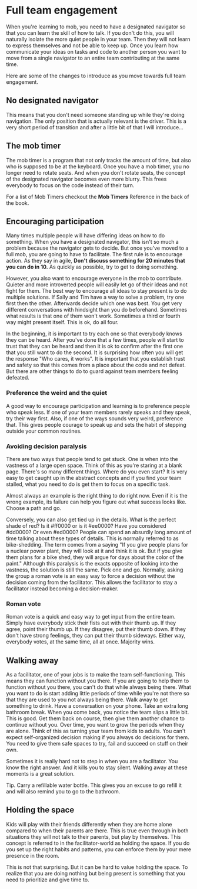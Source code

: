 # Full team engagement

When you're learning to mob, you need to have a designated navigator so that you can learn the skill of how to talk. If you don't do this, you will naturally isolate the more quiet people in your team. Then they will not learn to express themselves and not be able to keep up. Once you learn how communicate your ideas on tasks and code to another person you want to move from a single navigator to an entire team contributing at the same time.

Here are some of the changes to introduce as you move towards full team engagement.

## No designated navigator

This means that you don't need someone standing up while they're doing navigation. The only position that is actually relevant is the driver. This is a very short period of transition and after a little bit of that I will introduce...

## The mob timer

The mob timer is a program that not only tracks the amount of time, but also who is supposed to be at the keyboard. Once you have a mob timer, you no longer need to rotate seats. And when you don't rotate seats, the concept of the designated navigator becomes even more blurry. This frees everybody to focus on the code instead of their turn.

For a list of Mob Timers checkout the **Mob Timers** Reference in the back of the book.

## Encouraging participation

Many times multiple people will have differing ideas on how to do something. When you have a designated navigator, this isn't so much a problem because the navigator gets to decide. But once you've moved to a full mob, you are going to have to facilitate. The first rule is to encourage action. As they say in agile, **Don't discuss something for 20 minutes that you can do in 10.** As quickly as possible, try to get to doing something.

However, you also want to encourage everyone in the mob to contribute. Quieter and more introverted people will easily let go of their ideas and not fight for them. The best way to encourage all ideas to stay present is to do multiple solutions. If Sally and Tim have a way to solve a problem, try one first then the other. Afterwards decide which one was best. You get very different conversations with hindsight than you do beforehand. Sometimes what results is that one of them won't work. Sometimes a third or fourth way might present itself. This is ok, do all four.

In the beginning, it is important to try each one so that everybody knows they can be heard. After you've done that a few times, people will start to trust that they can be heard and then it is ok to confirm after the first one that you still want to do the second. It is surprising how often you will get the response "Who cares, it works". It is important that you establish trust and safety so that this comes from a place about the code and not defeat. But there are other things to do to guard against team members feeling defeated.

### Preference the weird and the quiet

A good way to encourage participation and learning is to preference people who speak less. If one of your team members rarely speaks and they speak, try their way first. Also, if one of the ways sounds very weird, preference that. This gives people courage to speak up and sets the habit of stepping outside your common routines.  

### Avoiding decision paralysis

There are two ways that people tend to get stuck. One is when into the vastness of a large open space. Think of this as you're staring at a blank page. There's so many different things. Where do you even start? It is very easy to get caught up in the abstract concepts and if you find your team stalled, what you need to do is get them to focus on a specific task.

Almost always an example is the right thing to do right now. Even if it is the wrong example, its failure can help you figure out what success looks like. Choose a path and go.

Conversely, you can also get tied up in the details. What is the perfect shade of red? Is it #ff0000 or is it #ee0000? Have you considered #dd0000? Or even #ed0000? People can spend an absurdly long amount of time talking about these types of details. This is normally referred to as bike-shedding. The term comes from a saying "If you give people plans for a nuclear power plant, they will look at it and think it is ok. But if you give them plans for a bike shed, they will argue for days about the color of the paint." Although this paralysis is the exacts opposite of looking into the vastness, the solution is still the same. Pick one and go. Normally, asking the group a roman vote is an easy way to force a decision without the decision coming from the facilitator. This allows the facilitator to stay a facilitator instead becoming a decision-maker.

### Roman vote

Roman vote is a quick and easy way to get input from the entire team. Simply have everybody stick their fists out with their thumb up. If they agree, point their thumb up. If they disagree, put their thumb down. If they don't have strong feelings, they can put their thumb sideways. Either way, everybody votes, at the same time, all at once. Majority wins.

## Walking away

As a facilitator, one of your jobs is to make the team self-functioning. This means they can function without you there. If you are going to help them to function without you there, you can't do that while always being there. What you want to do is start adding little periods of time while you're not there so that they are used to you not always being there. Walk away to get something to drink. Have a conversation on your phone. Take an extra long bathroom break. When you come back, you notice the team slips a little bit. This is good. Get them back on course, then give them another chance to continue without you. Over time, you want to grow the periods when they are alone. Think of this as turning your team from kids to adults. You can't expect self-organized decision making if you always do decisions for them. You need to give them safe spaces to try, fail and succeed on stuff on their own.

Sometimes it is really hard not to step in when you are a facilitator. You know the right answer. And it kills you to stay silent. Walking away at these moments is a great solution.

Tip. Carry a refillable water bottle. This gives you an excuse to go refill it and will also remind you to go to the bathroom.

## Holding the space

Kids will play with their friends differently when they are home alone compared to when their parents are there. This is true even through in both situations they will not talk to their parents, but play by themselves. This concept is referred to in the facilitator-world as holding the space. If you do you set up the right habits and patterns, you can enforce them by your mere presence in the room.

This is not that surprising. But it can be hard to value holding the space. To realize that you are doing nothing but being present is something that you need to prioritize and give time to. 
